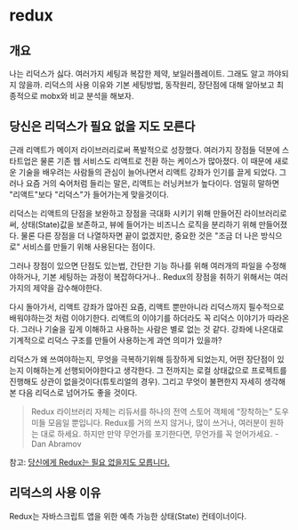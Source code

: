 # redux

## 개요

나는 리덕스가 싫다. 여러가지 세팅과 복잡한 제약, 보일러플레이트. 그래도 알고 까야되지 않을까. 리덕스의 사용 이유와 기본 세팅방법, 동작원리, 장단점에 대해 알아보고 최종적으로 mobx와 비교 분석을 해보자.

## 당신은 리덕스가 필요 없을 지도 모른다

근래 리액트가 메이저 라이브러리로써 폭발적으로 성장했다. 여러가지 장점들 덕분에 스타트업은 물론 기존 웹 서비스도 리액트로 전환 하는 케이스가 많아졌다. 이 때문에 새로운 기술을 배우려는 사람들의 관심이 늘어나면서 리액트 강좌가 인기를 끌게 되었다. 그러나 요즘 거의 숙어처럼 들리는 말은, 리액트는 러닝커브가 높다이다. 엄밀히 말하면 "리액트"보다 "리덕스"가 들어가는게 맞을것이다.

리덕스는 리액트의 단점을 보완하고 장점을 극대화 시키기 위해 만들어진 라이브러리로써, 상태(State)값을 보존하고, 뷰에 들어가는 비즈니스 로직을 분리하기 위해 만들어졌다. 물론 다른 장점을 더 나열하자면 끝이 없겠지만, 중요한 것은 "조금 더 나은 방식으로" 서비스를 만들기 위해 사용된다는 점이다.

그러나 장점이 있으면 단점도 있는법, 간단한 기능 하나를 위해 여러개의 파일을 수정해야하거나, 기본 세팅하는 과정이 복잡하다거나.. Redux의 장점을 취하기 위해서는 여러가지의 제약을 감수해야한다.

다시 돌아가서, 리액트 강좌가 많아진 요즘, 리액트 뿐만아니라 리덕스까지 필수적으로 배워야하는것 처럼 이야기한다. 리액트의 이야기를 하더라도 꼭 리덕스 이야기가 따라온다. 그러나 기술을 깊게 이해하고 사용하는 사람은 별로 없는 것 같다. 강좌에 나온대로 기계적으로 리덕스 구조를 만들어 사용하는게 과연 의미가 있을까?

리덕스가 왜 쓰여야하는지, 무엇을 극복하기위해 등장하게 되었는지, 어떤 장단점이 있는지 이해하는게 선행되어야한다고 생각한다. 그 전까지는 로컬 상태값으로 프로젝트를 진행해도 상관이 없을것이다(튜토리얼의 경우). 그리고 무엇이 불편한지 자세히 생각해 본 다음 리덕스로 넘어가도 좋을 것이다.

> Redux 라이브러리 자체는 리듀서를 하나의 전역 스토어 객체에 “장착하는” 도우미들 모음일 뿐입니다. Redux를 거의 쓰지 않거나, 많이 쓰거나, 여러분이 원하는 대로 하세요. 하지만 만약 무언가를 포기한다면, 무언가를 꼭 얻어가세요. - Dan Abramov

참고: [당신에게 Redux는 필요 없을지도 모릅니다.](https://medium.com/lunit-engineering/%EB%8B%B9%EC%8B%A0%EC%97%90%EA%B2%8C-redux%EB%8A%94-%ED%95%84%EC%9A%94-%EC%97%86%EC%9D%84%EC%A7%80%EB%8F%84-%EB%AA%A8%EB%A6%85%EB%8B%88%EB%8B%A4-b88dcd175754)

## 리덕스의 사용 이유

Redux는 자바스크립트 앱을 위한 예측 가능한 상태(State) 컨테이너이다.